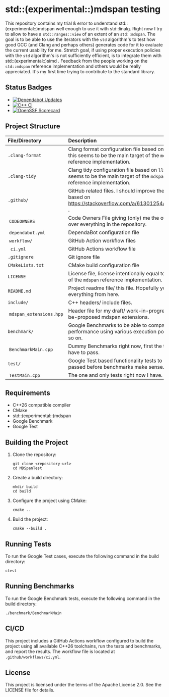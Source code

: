 # std::(experimental::)mdspan testing

This repository contains my trial & error to understand std::(experimental::)mdspan well enough to use it with std::linalg.
Right now I try to allow to have a `std::ranges::view` of an extent of an `std::mdspan`.
The goal is to be able to use the iterators with the `std` algorithm's to test how good GCC (and Clang and perhaps others) generates code for it to evaluate the current usability for me.
Stretch goal, if using proper execution policies with the `std` algorithm's is not sufficiently efficient, is to integrate them with std::(experimental::)simd .
Feedback from the people working on the `std::mdspan` reference implementation and others would be really appreciated.
It's my first time trying to contribute to the standard library.

## Status Badges

- [![Dependabot Updates](https://github.com/torsknod2/MDSpanTest/actions/workflows/dependabot/dependabot-updates/badge.svg)](https://github.com/torsknod2/MDSpanTest/actions/workflows/dependabot/dependabot-updates)
- [![C++ CI](https://github.com/torsknod2/MDSpanTest/actions/workflows/ci.yml/badge.svg)](https://github.com/torsknod2/MDSpanTest/actions/workflows/ci.yml)
- [![OpenSSF Scorecard](https://api.scorecard.dev/projects/github.com/torsknod2/MDSpanTest/badge)](https://scorecard.dev/viewer/?uri=github.com/torsknod2/MDSpanTest)

## Project Structure

|      File/Directory      	  |                                                        Description                                                          	|
|:------------------------------|:-----------------------------------------------------------------------------------------------------------------------------|
| `.clang-format`          	  | Clang format configuration file based on `llvm` as this seems to be the main target of the `mdspan` reference implementation.|
| `.clang-tidy`            	  | Clang tidy configuration file based on `llvm` as this seems to be the main target of the `mdspan` reference implementation.  |
| `.github/`               	  | GitHub related files. I should improve the content based on https://stackoverflow.com/a/61301254/1950725 .                   |
| &nbsp;`CODEOWNERS`            | Code Owners File giving (only) me the ownership over everything in the repository.                                           |
| &nbsp;`dependabot.yml`        | DependaBot configuration file                                                                                                |
| &nbsp;`workflow/`             | GitHub Action workflow files                                                                                                 |
| &nbsp;&nbsp;`ci.yml`          | GitHub Actions workflow file                                                                                                 |
| `.gitignore`             	  | Git ignore file                                                                                                              |
| `CMakeLists.txt`         	  | CMake build configuration file                                                                                               |
| `LICENSE`                	  | License file, license intentionally equal to the one of the `mdspan` reference implementation.                               |
| `README.md`              	  | Project readme file/ this file. Hopefully you find everything from here.                                                     |
| `include/`               	  | C++ headers/ include files.                                                                                                  |
| &nbsp;`mdspan_extensions.hpp` | Header file for my draft/ work-in-progress/ to-be-proposed mdspan extensions.                                                |
| `benchmark/`                  | Google Benchmarks to be able to compare the performance using various execution policies and so on.                          |
| &nbsp;`BenchmarkMain.cpp`     | Dummy Benchmarks right now, first the tests have to pass.                                                                    |
| `test/`                  	  | Google Test based functionality tests to be passed before benchmarks make sense.                                             |
| &nbsp;`TestMain.cpp`          | The one and only tests right now I have.                                                                                     |

## Requirements

- C++26 compatible compiler
- CMake
- std::(experimental::)mdspan
- Google Benchmark
- Google Test

## Building the Project

1. Clone the repository:
   ```
   git clone <repository-url>
   cd MDSpanTest
   ```

2. Create a build directory:
   ```
   mkdir build
   cd build
   ```

3. Configure the project using CMake:
   ```
   cmake ..
   ```

4. Build the project:
   ```
   cmake --build .
   ```

## Running Tests

To run the Google Test cases, execute the following command in the build directory:
```
ctest
```

## Running Benchmarks

To run the Google Benchmark tests, execute the following command in the build directory:
```
./benchmark/BenchmarkMain
```

## CI/CD

This project includes a GitHub Actions workflow configured to build the project using all available C++26 toolchains, run the tests and benchmarks, and report the results. The workflow file is located at `.github/workflows/ci.yml`.

## License

This project is licensed under the terms of the Apache License 2.0. See the LICENSE file for details.
